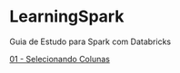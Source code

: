 # LearningSpark
Guia de Estudo para Spark com Databricks


<a href=“https://databricks-prod-cloudfront.cloud.databricks.com/public/4027ec902e239c93eaaa8714f173bcfc/5548372729083570/3801231782395092/2891507303260789/latest.html“>01 - Selecionando Colunas</a>
